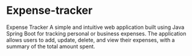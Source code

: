 # Expense-tracker
Expense Tracker  A simple and intuitive web application built using Java Spring Boot for tracking personal or business expenses. The application allows users to add, update, delete, and view their expenses, with a summary of the total amount spent.
